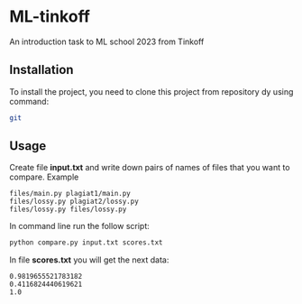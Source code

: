 # ML-tinkoff
An introduction task to ML school 2023 from Tinkoff

## Installation
To install the project, you need to clone this project from repository dy using command:
```bash
git
```

## Usage
Create file **input.txt** and write down pairs of names of files that you want to compare.
Example
```
files/main.py plagiat1/main.py
files/lossy.py plagiat2/lossy.py
files/lossy.py files/lossy.py
```
In command line run the follow script:
```bash
python compare.py input.txt scores.txt
```
In file **scores.txt** you will get the next data:
```
0.9819655521783182
0.4116824440619621
1.0
```
